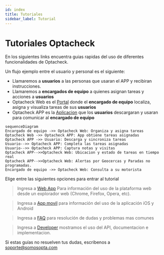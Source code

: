 ```yaml
---
id: index
title: Tutoriales
sidebar_label: Tutorial
---
```


# Tutoriales Optacheck

En los siguientes links encuentra  guias rapidas del uso de diferentes funcionalidades de Optacheck. 

Un flujo ejemplo entre el usuario y personal es el siguiente:

 - Llamaremos a **usuarios** a las personas que usaran el APP y recibiran instrucciones. 
 - Llamaremos a **encargados de equipo** a quienes asignan tareas y acciones a **usuarios**
 - Optacheck Web es el [Portal](https://optacheck.com/welcome/) donde el **encargado de equipo** localiza, asigna y visualiza tareas de sus **usuarios**
 - Optacheck APP es la [Aplicacion](https://play.google.com/store/apps/details?id=com.optagonal.optacheck) que los **usuarios** descargaran y usaran para comunicar al **encargado de equipo** 

```mermaid
sequenceDiagram
Encargado de equipo ->> Optacheck Web: Organiza y asigna tareas
Optacheck Web ->> Optacheck APP: App obtiene tareas asignadas
Optacheck APP ->> Usuario: Descarga y sincroniza tareas
Usuario-->> Optacheck APP: Completa las tareas asignadas 
Usuario-->> Optacheck APP: Captura notas y visitas
Optacheck APP-->>Optacheck Web: Ubicacion y estado de tareas en tiempo real
Optacheck APP-->>Optacheck Web: Alertas por Geocercas y Paradas no programadas.
Encargado de equipo ->> Optacheck Web: Consulta a su motorista 
```

Elige entre las siguientes opciones para entrar al tutorial
> Ingresa a [Web App](web-app/index.md) Para información del uso de la plataforma web desde un explorador web (Chrome, Firefox, Opera, etc). 

> Ingresa a [App movil](/v1/app-movil/index.html) para información del uso de la aplicación iOS y Android

> Ingresa a [FAQ](/v1/faq/) para resolución de dudas y problemas mas comunes 

> Ingresa a [Developer](/v1/developer/) mostramos el uso del API, documentacion e implementacion. 


Si estas guías no resuelven tus dudas, escribenos a soporte@somosopta.com 

<!--stackedit_data:
eyJoaXN0b3J5IjpbLTY2NTM0Nzg2OCwzNzA0MzQ4NzcsLTEyMT
c2ODA0NDYsLTIwNzAzNTQ2NzIsMTI2NDE1NTAzMV19
-->